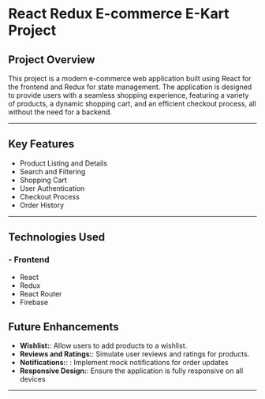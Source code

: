 # React Redux E-commerce E-Kart Project

## Project Overview
This project is a modern e-commerce web application built using React for the frontend and Redux for state management. The application is designed to provide users with a seamless shopping experience, featuring a variety of products, a dynamic shopping cart, and an efficient checkout process, all without the need for a backend.

---

## Key Features

- Product Listing and Details
- Search and Filtering
- Shopping Cart
- User Authentication
- Checkout Process
- Order History

---

## Technologies Used

### - Frontend
- React
- Redux
- React Router
- Firebase

## Future Enhancements
- **Wishlist:**: Allow users to add products to a wishlist.
- **Reviews and Ratings:**: Simulate user reviews and ratings for products.
- **Notifications:**: : Implement mock notifications for order updates
- **Responsive Design:**: Ensure the application is fully responsive on all devices

---

